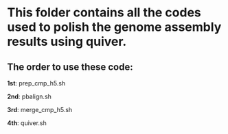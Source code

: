 # This folder contains all the codes used to polish the genome assembly results using quiver.

## The order to use these code:

**1st**: prep_cmp_h5.sh

**2nd**: pbalign.sh

**3rd**: merge_cmp_h5.sh

**4th**: quiver.sh

